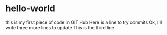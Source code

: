 # hello-world
this is my first piece of code in GIT Hub
Here is a line to try commits
Ok, I'll write three more lines to update
This is the third line
